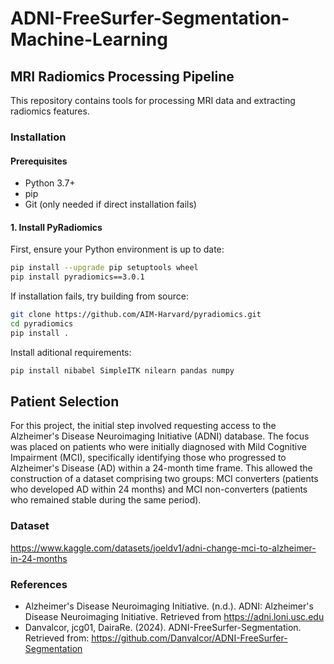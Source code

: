 # ADNI-FreeSurfer-Segmentation-Machine-Learning
## MRI Radiomics Processing Pipeline

This repository contains tools for processing MRI data and extracting radiomics features.

### Installation

#### Prerequisites
- Python 3.7+
- pip
- Git (only needed if direct installation fails)

#### 1. Install PyRadiomics

First, ensure your Python environment is up to date:

```bash
pip install --upgrade pip setuptools wheel
pip install pyradiomics==3.0.1
```

If installation fails, try building from source:
```bash
git clone https://github.com/AIM-Harvard/pyradiomics.git
cd pyradiomics
pip install .
```

Install aditional requirements:
```bash
pip install nibabel SimpleITK nilearn pandas numpy
```

## Patient Selection

For this project, the initial step involved requesting access to the Alzheimer's Disease Neuroimaging Initiative (ADNI) database. The focus was placed on patients who were initially diagnosed with Mild Cognitive Impairment (MCI), specifically identifying those who progressed to Alzheimer's Disease (AD) within a 24-month time frame. This allowed the construction of a dataset comprising two groups: MCI converters (patients who developed AD within 24 months) and MCI non-converters (patients who remained stable during the same period).

### Dataset
https://www.kaggle.com/datasets/joeldv1/adni-change-mci-to-alzheimer-in-24-months

### References
- Alzheimer's Disease Neuroimaging Initiative. (n.d.). ADNI: Alzheimer's Disease Neuroimaging Initiative. Retrieved from https://adni.loni.usc.edu
- Danvalcor, jcg01, DairaRe. (2024). ADNI-FreeSurfer-Segmentation. Retrieved from: https://github.com/Danvalcor/ADNI-FreeSurfer-Segmentation
